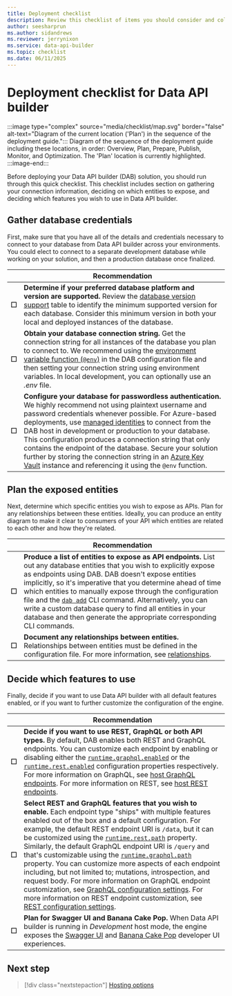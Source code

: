 ```yaml
---
title: Deployment checklist
description: Review this checklist of items you should consider and collect before you start your Data API builder deployment.
author: seesharprun
ms.author: sidandrews
ms.reviewer: jerrynixon
ms.service: data-api-builder
ms.topic: checklist
ms.date: 06/11/2025
---
```


# Deployment checklist for Data API builder

:::image type="complex" source="media/checklist/map.svg" border="false" alt-text="Diagram of the current location ('Plan') in the sequence of the deployment guide.":::
Diagram of the sequence of the deployment guide including these locations, in order: Overview, Plan, Prepare, Publish, Monitor, and Optimization. The 'Plan' location is currently highlighted.
:::image-end:::

Before deploying your Data API builder (DAB) solution, you should run through this quick checklist. This checklist includes section on gathering your connection information, deciding on which entities to expose, and deciding which features you wish to use in Data API builder.

## Gather database credentials

First, make sure that you have all of the details and credentials necessary to connect to your database from Data API builder across your environments. You could elect to connect to a separate development database while working on your solution, and then a production database once finalized.

| | Recommendation |
| --- | --- |
| **&#9744;** | **Determine if your preferred database platform and version are supported.** Review the [database version support](../reference-database-specific-features.md#database-version-support) table to identify the minimum supported version for each database. Consider this minimum version in both your local and deployed instances of the database. |
| **&#9744;** | **Obtain your database connection string.** Get the connection string for all instances of the database you plan to connect to. We recommend using the [environment variable function (`@env`)](../reference-functions.md#env) in the DAB configuration file and then setting your connection string using environment variables. In local development, you can optionally use an *.env* file. |
| **&#9744;** | **Configure your database for passwordless authentication.** We highly recommend not using plaintext username and password credentials whenever possible. For Azure-based deployments, use [managed identities](/entra/identity/managed-identities-azure-resources) to connect from the DAB host in development or production to your database. This configuration produces a connection string that only contains the endpoint of the database. Secure your solution further by storing the connection string in an [Azure Key Vault](/azure/key-vault) instance and referencing it using the `@env` function. |

## Plan the exposed entities

Next, determine which specific entities you wish to expose as APIs. Plan for any relationships between these entities. Ideally, you can produce an entity diagram to make it clear to consumers of your API which entities are related to each other and how they're related.

| | Recommendation |
| --- | --- |
| **&#9744;** | **Produce a list of entities to expose as API endpoints.** List out any database entities that you wish to explicitly expose as endpoints using DAB. DAB doesn't expose entities implicitly, so it's imperative that you determine ahead of time which entities to manually expose through the configuration file and the [`dab add`](../reference-command-line-interface.md#add) CLI command. Alternatively, you can write a custom database query to find all entities in your database and then generate the appropriate corresponding CLI commands. |
| **&#9744;** | **Document any relationships between entities.** Relationships between entities must be defined in the configuration file. For more information, see [relationships](../relationships.md). |

## Decide which features to use

Finally, decide if you want to use Data API builder with all default features enabled, or if you want to further customize the configuration of the engine.

| | Recommendation |
| --- | --- |
| **&#9744;** | **Decide if you want to use REST, GraphQL or both API types.** By default, DAB enables both REST and GraphQL endpoints. You can customize each endpoint by enabling or disabling either the [`runtime.graphql.enabled`](../reference-configuration.md#enabled-graphql-runtime) or the [`runtime.rest.enabled`](../reference-configuration.md#enabled-rest-runtime) configuration properties respectively. For more information on GraphQL, see [host GraphQL endpoints](../graphql.md). For more information on REST, see [host REST endpoints](../rest.md).  |
| **&#9744;** | **Select REST and GraphQL features that you wish to enable.** Each endpoint type "ships" with multiple features enabled out of the box and a default configuration. For example, the default REST endpoint URI is `/data`, but it can be customized using the [`runtime.rest.path`](../reference-configuration.md#path-rest-runtime) property. Similarly, the default GraphQL endpoint URI is `/query` and that's customizable using the [`runtime.graphql.path`](../reference-configuration.md#path-graphql-runtime) property. You can customize more aspects of each endpoint including, but not limited to; mutations, introspection, and request body. For more information on GraphQL endpoint customization, see [GraphQL configuration settings](../reference-configuration.md#graphql-runtime). For more information on REST endpoint customization, see [REST configuration settings](../reference-configuration.md#rest-runtime). |
| **&#9744;** | **Plan for Swagger UI and Banana Cake Pop.** When Data API builder is running in *Development* host mode, the engine exposes the [Swagger UI](https://swagger.io/swagger-ui) and [Banana Cake Pop](https://chillicream.com/products/bananacakepop) developer UI experiences. |

## Next step

> [!div class="nextstepaction"]
> [Hosting options](hosting-options.md)
